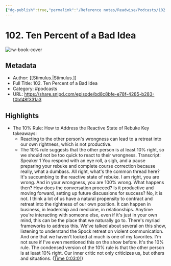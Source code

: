 ```yaml
---
{"dg-publish":true,"permalink":"/Reference notes/Readwise/Podcasts/102. Ten Percent of a Bad Idea/"}
---
```


# 102. Ten Percent of a Bad Idea

![rw-book-cover](https://wsrv.nl/?url=https%3A%2F%2Fssl-static.libsyn.com%2Fp%2Fassets%2F8%2Fb%2Fe%2F8%2F8be800e474d0a0cb%2FiTunes_cover.png&w=100&h=100)

## Metadata
- Author: [[Stimulus.\|Stimulus.]]
- Full Title: 102. Ten Percent of a Bad Idea
- Category: #podcasts
- URL: https://share.snipd.com/episode/bd8c8bfe-e78f-4285-b283-f0bf48f331a3

## Highlights
- The 10% Rule: How to Address the Reactive State of Rebuke
  Key takeaways:
  - Reacting to the other person's wrongness can lead to a retreat into our own rightness, which is not productive.
  - The 10% rule suggests that the other person is at least 10% right, so we should not be too quick to react to their wrongness.
  Transcript:
  Speaker 1
  You respond with an eye roll, a sigh, and a pause preparing your rebuke and complete course correction because really, what a dumbass. All right, what's the common thread here? It's succumbing to the reactive state of rebuke. I am right, you are wrong. And in your wrongness, you are 100% wrong. What happens then? How does the conversation proceed? Is it productive and moving forward, setting up future discussions for success? No, it is not. I think a lot of us have a natural propensity to contract and retreat into the rightness of our own position. It can happen in business, in leadership and medicine, in relationships. Anytime you're interacting with someone else, even if it's just in your own mind, this can be the place that we naturally go to. There's myriad frameworks to address this. We've talked about several on this show, listening to understand the Spock retreat on violent communication. And one that we haven't looked at much is one of my favorites. I'm not sure if I've even mentioned this on the show before. It's the 10% rule. The condensed version of the 10% rule is that the other person is at least 10% right. Our inner critic not only criticizes us, but others and situations. ([Time 0:03:01](https://share.snipd.com/snip/96534828-aa13-499e-8065-6bfb64d4098f))
